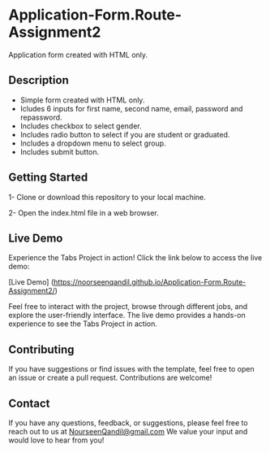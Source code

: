 # Application-Form.Route-Assignment2
Application form created with HTML only.

## Description
- Simple form created with HTML only.
- Icludes 6 inputs for first name, second name, email, password and repassword.
- Includes checkbox to select gender.
- Includes radio button to select if you are student or graduated.
- Includes a dropdown menu to select group.
- Includes submit button.
  
## Getting Started
1- Clone or download this repository to your local machine.

2- Open the index.html file in a web browser.

## Live Demo
 Experience the Tabs Project in action! Click the link below to access the live demo:

[Live Demo] (https://noorseenqandil.github.io/Application-Form.Route-Assignment2/)

Feel free to interact with the project, browse through different jobs, and explore the user-friendly interface. The live demo provides a hands-on experience to see the Tabs Project in action.

## Contributing
If you have suggestions or find issues with the template, feel free to open an issue or create a pull request. Contributions are welcome!

## Contact
If you have any questions, feedback, or suggestions, please feel free to reach out to us at NourseenQandil@gmail.com We value your input and would love to hear from you!
